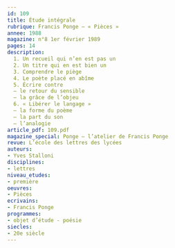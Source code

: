 ```yaml
---
id: 109
title: Étude intégrale
rubrique: Francis Ponge – « Pièces »
annee: 1988
magazine: n°8 1er février 1989
pages: 14
description: 
  1. Un recueil qui n’en est pas un
  2. Un titre qui en est bien un
  3. Comprendre le piège
  4. Le poète placé en abîme
  5. Écrire contre
  – le retour du sensible
  – la grâce de l’objeu
  6. « Libérer le langage »
  – la forme du poème
  – la part du son
  – l’analogie
article_pdf: 109.pdf
magazine_special: Ponge – l’atelier de Francis Ponge
revue: L’école des lettres des lycées
auteurs:
- Yves Stalloni
disciplines:
- lettres
niveau_etudes:
- première
oeuvres:
- Pièces
ecrivains:
- Francis Ponge
programmes:
- objet d’étude - poésie
siecles:
- 20e siècle
---
```

